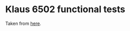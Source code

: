 # Klaus 6502 functional tests

Taken from [here](https://github.com/Klaus2m5/6502_65C02_functional_tests).

